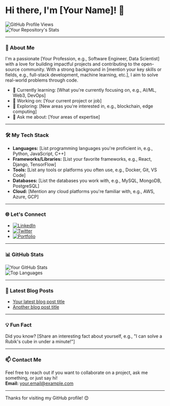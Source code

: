 # Hi there, I'm [Your Name]! 👋

![GitHub Profile Views](https://komarev.com/ghpvc/?username=yourusername&color=green)  
![Your Repository's Stats](https://github-readme-stats.vercel.app/api?username=yourusername&show_icons=true)

---

### 🚀 About Me

I'm a passionate [Your Profession, e.g., Software Engineer, Data Scientist] with a love for building impactful projects and contributing to the open-source community. With a strong background in [mention your key skills or fields, e.g., full-stack development, machine learning, etc.], I aim to solve real-world problems through code.

- 🌱 Currently learning: [What you're currently focusing on, e.g., AI/ML, Web3, DevOps]
- 💼 Working on: [Your current project or job]
- 🔭 Exploring: [New areas you're interested in, e.g., blockchain, edge computing]
- 💬 Ask me about: [Your areas of expertise]

---

### 🛠️ My Tech Stack

- **Languages:** [List programming languages you're proficient in, e.g., Python, JavaScript, C++]
- **Frameworks/Libraries:** [List your favorite frameworks, e.g., React, Django, TensorFlow]
- **Tools:** [List any tools or platforms you often use, e.g., Docker, Git, VS Code]
- **Databases:** [List the databases you work with, e.g., MySQL, MongoDB, PostgreSQL]
- **Cloud:** [Mention any cloud platforms you're familiar with, e.g., AWS, Azure, GCP]

---

### 🌐 Let's Connect

- [![LinkedIn](https://img.shields.io/badge/LinkedIn-Connect-blue?style=flat&logo=linkedin)](https://www.linkedin.com/in/yourprofile)
- [![Twitter](https://img.shields.io/badge/Twitter-Follow-blue?style=flat&logo=twitter)](https://twitter.com/yourusername)
- [![Portfolio](https://img.shields.io/badge/Portfolio-Visit-blue?style=flat&logo=google-chrome)](https://yourwebsite.com)

---

### 📊 GitHub Stats

![Your GitHub Stats](https://github-readme-stats.vercel.app/api?username=yourusername&show_icons=true&theme=radical)  
![Top Languages](https://github-readme-stats.vercel.app/api/top-langs/?username=yourusername&layout=compact&theme=radical)

---

### 📝 Latest Blog Posts

<!-- BLOG-POST-LIST:START -->
- [Your latest blog post title](https://yourblog.com/link-to-post)
- [Another blog post title](https://yourblog.com/link-to-post)
<!-- BLOG-POST-LIST:END -->

---

### 💡 Fun Fact

Did you know? [Share an interesting fact about yourself, e.g., "I can solve a Rubik's cube in under a minute!"]

---

### 📫 Contact Me

Feel free to reach out if you want to collaborate on a project, ask me something, or just say hi!  
**Email:** [your.email@example.com](mailto:your.email@example.com)

---

Thanks for visiting my GitHub profile! 😊
